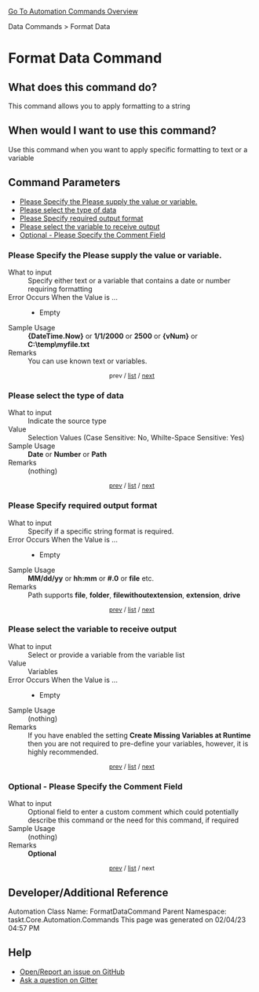 <!--TITLE: Format Data Command -->
<!-- SUBTITLE: a command in the Data Commands group. -->
[Go To Automation Commands Overview](/automation-commands.md)


Data Commands &gt; Format Data


# Format Data Command


## What does this command do?
This command allows you to apply formatting to a string


## When would I want to use this command?
Use this command when you want to apply specific formatting to text or a variable


<a id="param_list"></a>
## Command Parameters
- [Please Specify the Please supply the value or variable.](#param_0)
- [Please select the type of data](#param_1)
- [Please Specify required output format](#param_2)
- [Please select the variable to receive output](#param_3)
- [Optional - Please Specify the Comment Field](#param_4)


<a id="param_0"></a>
### Please Specify the Please supply the value or variable.


<dl>
<dt>What to input</dt><dd>Specify either text or a variable that contains a date or number requiring formatting</dd>
<dt>Error Occurs When the Value is ...</dt><dd><ul>
<li>Empty</li>
</ul></dd>
<dt>Sample Usage</dt><dd><strong>{DateTime.Now}</strong> or <strong>1/1/2000</strong> or <strong>2500</strong> or <strong>{vNum}</strong> or <strong>C:\temp\myfile.txt</strong></dd>
<dt>Remarks</dt><dd>You can use known text or variables.</dd>
</dl>




<div style="font-size: 90%; text-align: center">


prev / [list](#param_list) / [next](#param_1)


</div>


<a id="param_1"></a>
### Please select the type of data


<dl>
<dt>What to input</dt><dd>Indicate the source type</dd>
<dt>Value</dt><dd>Selection Values (Case Sensitive: No, Whilte-Space Sensitive: Yes)</dd>
<dt>Sample Usage</dt><dd><strong>Date</strong> or  <strong>Number</strong> or  <strong>Path</strong></dd>
<dt>Remarks</dt><dd>(nothing)</dd>
</dl>




<div style="font-size: 90%; text-align: center">


[prev](#param_1) / [list](#param_list) / [next](#param_2)


</div>


<a id="param_2"></a>
### Please Specify required output format


<dl>
<dt>What to input</dt><dd>Specify if a specific string format is required.</dd>
<dt>Error Occurs When the Value is ...</dt><dd><ul>
<li>Empty</li>
</ul></dd>
<dt>Sample Usage</dt><dd><strong>MM/dd/yy</strong> or <strong>hh:mm</strong> or <strong>#.0</strong> or <strong>file</strong> etc.</dd>
<dt>Remarks</dt><dd>Path supports <strong>file</strong>, <strong>folder</strong>, <strong>filewithoutextension</strong>, <strong>extension</strong>, <strong>drive</strong></dd>
</dl>




<div style="font-size: 90%; text-align: center">


[prev](#param_2) / [list](#param_list) / [next](#param_3)


</div>


<a id="param_3"></a>
### Please select the variable to receive output


<dl>
<dt>What to input</dt><dd>Select or provide a variable from the variable list</dd>
<dt>Value</dt><dd>Variables</dd>
<dt>Error Occurs When the Value is ...</dt><dd><ul>
<li>Empty</li>
</ul></dd>
<dt>Sample Usage</dt><dd>(nothing)</dd>
<dt>Remarks</dt><dd>If you have enabled the setting <strong>Create Missing Variables at Runtime</strong> then you are not required to pre-define your variables, however, it is highly recommended.</dd>
</dl>




<div style="font-size: 90%; text-align: center">


[prev](#param_3) / [list](#param_list) / [next](#param_4)


</div>


<a id="param_4"></a>
### Optional - Please Specify the Comment Field


<dl>
<dt>What to input</dt><dd>Optional field to enter a custom comment which could potentially describe this command or the need for this command, if required</dd>
<dt>Sample Usage</dt><dd>(nothing)</dd>
<dt>Remarks</dt><dd><strong>Optional</strong><br></dd>
</dl>




<div style="font-size: 90%; text-align: center">


[prev](#param_4) / [list](#param_list) / next


</div>


## Developer/Additional Reference
Automation Class Name: FormatDataCommand
Parent Namespace: taskt.Core.Automation.Commands
This page was generated on 02/04/23 04:57 PM


## Help
- [Open/Report an issue on GitHub](https://github.com/rcktrncn/taskt/issues/new)
- [Ask a question on Gitter](https://gitter.im/taskt-rpa/Lobby)
